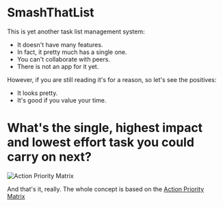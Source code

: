 # SmashThatList

This is yet another task list management system:
* It doesn't have many features.
* In fact, it pretty much has a single one.
* You can't collaborate with peers.
* There is not an app for it yet.

However, if you are still reading it's for a reason, so let's see the positives:
* It looks pretty.
* It's good if you value your time.

# What's the single, highest impact and lowest effort task you could carry on next?
![Action Priority Matrix](https://nurikim.files.wordpress.com/2015/04/screen-shot-2015-04-06-at-4-00-09-pm.png)

And that's it, really. The whole concept is based on the [Action Priority Matrix](http://www.timeanalyzer.com/lib/priority.htm)

